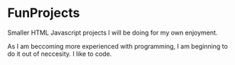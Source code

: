 # FunProjects
Smaller HTML Javascript projects I will be doing for my own enjoyment.

As  I am beccoming more experienced with programming, I am beginning to do it out of neccesity. I like to code.
